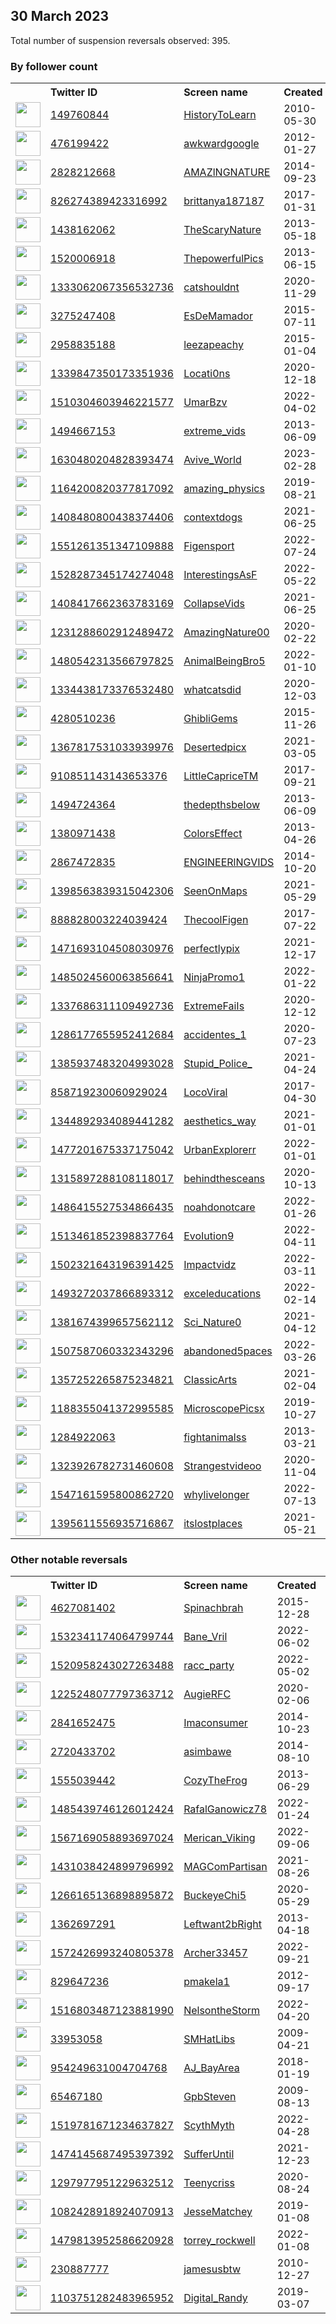 
## 30 March 2023
Total number of suspension reversals observed: 395.

### By follower count
<table><tr><th></th><th align="left">Twitter ID</th><th align="left">Screen name</th>
<th align="left">Created</th><th align="left">Status</th><th align="left">Suspended</th><th align="left">Followers</th>
<tr><td><a href="https://pbs.twimg.com/profile_images/1641462378993979393/7MqHxkCv_normal.jpg"><img src="https://pbs.twimg.com/profile_images/1641462378993979393/7MqHxkCv_normal.jpg" width="40px" height="40px" align="center"/></a></td><td><a href="https://twitter.com/intent/user?user_id=149760844">149760844</a></td><td><a href="https://twitter.com/HistoryToLearn">HistoryToLearn</a></td><td>2010-05-30</td><td align="center"></td><td></td><td>4541733</td></tr>
<tr><td><a href="https://pbs.twimg.com/profile_images/772081219680997377/94gOHSK8_normal.jpg"><img src="https://pbs.twimg.com/profile_images/772081219680997377/94gOHSK8_normal.jpg" width="40px" height="40px" align="center"/></a></td><td><a href="https://twitter.com/intent/user?user_id=476199422">476199422</a></td><td><a href="https://twitter.com/awkwardgoogle">awkwardgoogle</a></td><td>2012-01-27</td><td align="center"></td><td></td><td>3143975</td></tr>
<tr><td><a href="https://pbs.twimg.com/profile_images/992795937574604802/FMGk7GZN_normal.jpg"><img src="https://pbs.twimg.com/profile_images/992795937574604802/FMGk7GZN_normal.jpg" width="40px" height="40px" align="center"/></a></td><td><a href="https://twitter.com/intent/user?user_id=2828212668">2828212668</a></td><td><a href="https://twitter.com/AMAZlNGNATURE">AMAZlNGNATURE</a></td><td>2014-09-23</td><td align="center"></td><td></td><td>1838937</td></tr>
<tr><td><a href="https://pbs.twimg.com/profile_images/1208847662264438784/lXds-1Sv_normal.jpg"><img src="https://pbs.twimg.com/profile_images/1208847662264438784/lXds-1Sv_normal.jpg" width="40px" height="40px" align="center"/></a></td><td><a href="https://twitter.com/intent/user?user_id=826274389423316992">826274389423316992</a></td><td><a href="https://twitter.com/brittanya187187">brittanya187187</a></td><td>2017-01-31</td><td align="center"></td><td>2022-09-22</td><td>1837780</td></tr>
<tr><td><a href="https://pbs.twimg.com/profile_images/1666320443878375424/Bsz0LO6u_normal.jpg"><img src="https://pbs.twimg.com/profile_images/1666320443878375424/Bsz0LO6u_normal.jpg" width="40px" height="40px" align="center"/></a></td><td><a href="https://twitter.com/intent/user?user_id=1438162062">1438162062</a></td><td><a href="https://twitter.com/TheScaryNature">TheScaryNature</a></td><td>2013-05-18</td><td align="center"></td><td></td><td>1774040</td></tr>
<tr><td><a href="https://pbs.twimg.com/profile_images/1109427166524198914/x446coSW_normal.jpg"><img src="https://pbs.twimg.com/profile_images/1109427166524198914/x446coSW_normal.jpg" width="40px" height="40px" align="center"/></a></td><td><a href="https://twitter.com/intent/user?user_id=1520006918">1520006918</a></td><td><a href="https://twitter.com/ThepowerfulPics">ThepowerfulPics</a></td><td>2013-06-15</td><td align="center"></td><td></td><td>1299504</td></tr>
<tr><td><a href="https://pbs.twimg.com/profile_images/1346428031313711105/mZzDDU05_normal.jpg"><img src="https://pbs.twimg.com/profile_images/1346428031313711105/mZzDDU05_normal.jpg" width="40px" height="40px" align="center"/></a></td><td><a href="https://twitter.com/intent/user?user_id=1333062067356532736">1333062067356532736</a></td><td><a href="https://twitter.com/catshouldnt">catshouldnt</a></td><td>2020-11-29</td><td align="center"></td><td></td><td>1131357</td></tr>
<tr><td><a href="https://pbs.twimg.com/profile_images/1654849110606848003/JGZ_A4FN_normal.jpg"><img src="https://pbs.twimg.com/profile_images/1654849110606848003/JGZ_A4FN_normal.jpg" width="40px" height="40px" align="center"/></a></td><td><a href="https://twitter.com/intent/user?user_id=3275247408">3275247408</a></td><td><a href="https://twitter.com/EsDeMamador">EsDeMamador</a></td><td>2015-07-11</td><td align="center"></td><td>2022-06-13</td><td>730998</td></tr>
<tr><td><a href="https://pbs.twimg.com/profile_images/1643035788928753664/hzensn_I_normal.jpg"><img src="https://pbs.twimg.com/profile_images/1643035788928753664/hzensn_I_normal.jpg" width="40px" height="40px" align="center"/></a></td><td><a href="https://twitter.com/intent/user?user_id=2958835188">2958835188</a></td><td><a href="https://twitter.com/leezapeachy">leezapeachy</a></td><td>2015-01-04</td><td align="center"></td><td>2022-03-04</td><td>594064</td></tr>
<tr><td><a href="https://pbs.twimg.com/profile_images/1369972073758564355/nzPns41x_normal.jpg"><img src="https://pbs.twimg.com/profile_images/1369972073758564355/nzPns41x_normal.jpg" width="40px" height="40px" align="center"/></a></td><td><a href="https://twitter.com/intent/user?user_id=1339847350173351936">1339847350173351936</a></td><td><a href="https://twitter.com/Locati0ns">Locati0ns</a></td><td>2020-12-18</td><td align="center"></td><td>2022-04-23</td><td>571766</td></tr>
<tr><td><a href="https://pbs.twimg.com/profile_images/1549382285933305857/_DbbLKXw_normal.jpg"><img src="https://pbs.twimg.com/profile_images/1549382285933305857/_DbbLKXw_normal.jpg" width="40px" height="40px" align="center"/></a></td><td><a href="https://twitter.com/intent/user?user_id=1510304603946221577">1510304603946221577</a></td><td><a href="https://twitter.com/UmarBzv">UmarBzv</a></td><td>2022-04-02</td><td align="center"></td><td>2022-08-29</td><td>561447</td></tr>
<tr><td><a href="https://pbs.twimg.com/profile_images/1115650392748986370/Ce6L-Vdo_normal.jpg"><img src="https://pbs.twimg.com/profile_images/1115650392748986370/Ce6L-Vdo_normal.jpg" width="40px" height="40px" align="center"/></a></td><td><a href="https://twitter.com/intent/user?user_id=1494667153">1494667153</a></td><td><a href="https://twitter.com/extreme_vids">extreme_vids</a></td><td>2013-06-09</td><td align="center"></td><td></td><td>526038</td></tr>
<tr><td><a href="https://pbs.twimg.com/profile_images/1633444569655443456/kMegvVU__normal.jpg"><img src="https://pbs.twimg.com/profile_images/1633444569655443456/kMegvVU__normal.jpg" width="40px" height="40px" align="center"/></a></td><td><a href="https://twitter.com/intent/user?user_id=1630480204828393474">1630480204828393474</a></td><td><a href="https://twitter.com/Avive_World">Avive_World</a></td><td>2023-02-28</td><td align="center"></td><td>2023-03-22</td><td>517367</td></tr>
<tr><td><a href="https://pbs.twimg.com/profile_images/1164201065224572931/t1SuFiK0_normal.jpg"><img src="https://pbs.twimg.com/profile_images/1164201065224572931/t1SuFiK0_normal.jpg" width="40px" height="40px" align="center"/></a></td><td><a href="https://twitter.com/intent/user?user_id=1164200820377817092">1164200820377817092</a></td><td><a href="https://twitter.com/amazing_physics">amazing_physics</a></td><td>2019-08-21</td><td align="center"></td><td>2022-04-13</td><td>445515</td></tr>
<tr><td><a href="https://pbs.twimg.com/profile_images/1409545699503525892/zp9qYqXx_normal.jpg"><img src="https://pbs.twimg.com/profile_images/1409545699503525892/zp9qYqXx_normal.jpg" width="40px" height="40px" align="center"/></a></td><td><a href="https://twitter.com/intent/user?user_id=1408480800438374406">1408480800438374406</a></td><td><a href="https://twitter.com/contextdogs">contextdogs</a></td><td>2021-06-25</td><td align="center"></td><td></td><td>396780</td></tr>
<tr><td><a href="https://pbs.twimg.com/profile_images/1651662579293364247/bo770_v__normal.jpg"><img src="https://pbs.twimg.com/profile_images/1651662579293364247/bo770_v__normal.jpg" width="40px" height="40px" align="center"/></a></td><td><a href="https://twitter.com/intent/user?user_id=1551261351347109888">1551261351347109888</a></td><td><a href="https://twitter.com/Figensport">Figensport</a></td><td>2022-07-24</td><td align="center"></td><td>2022-09-13</td><td>395362</td></tr>
<tr><td><a href="https://pbs.twimg.com/profile_images/1535245369868595200/RLGk4yBP_normal.jpg"><img src="https://pbs.twimg.com/profile_images/1535245369868595200/RLGk4yBP_normal.jpg" width="40px" height="40px" align="center"/></a></td><td><a href="https://twitter.com/intent/user?user_id=1528287345174274048">1528287345174274048</a></td><td><a href="https://twitter.com/InterestingsAsF">InterestingsAsF</a></td><td>2022-05-22</td><td align="center"></td><td>2022-08-17</td><td>373403</td></tr>
<tr><td><a href="https://pbs.twimg.com/profile_images/1408465140136120324/iZKANRsm_normal.jpg"><img src="https://pbs.twimg.com/profile_images/1408465140136120324/iZKANRsm_normal.jpg" width="40px" height="40px" align="center"/></a></td><td><a href="https://twitter.com/intent/user?user_id=1408417662363783169">1408417662363783169</a></td><td><a href="https://twitter.com/CollapseVids">CollapseVids</a></td><td>2021-06-25</td><td align="center"></td><td></td><td>366879</td></tr>
<tr><td><a href="https://pbs.twimg.com/profile_images/1238143691841298435/KlJWx_U6_normal.jpg"><img src="https://pbs.twimg.com/profile_images/1238143691841298435/KlJWx_U6_normal.jpg" width="40px" height="40px" align="center"/></a></td><td><a href="https://twitter.com/intent/user?user_id=1231288602912489472">1231288602912489472</a></td><td><a href="https://twitter.com/AmazingNature00">AmazingNature00</a></td><td>2020-02-22</td><td align="center"></td><td>2022-04-13</td><td>338188</td></tr>
<tr><td><a href="https://pbs.twimg.com/profile_images/1485619640315564032/jrJChWzv_normal.jpg"><img src="https://pbs.twimg.com/profile_images/1485619640315564032/jrJChWzv_normal.jpg" width="40px" height="40px" align="center"/></a></td><td><a href="https://twitter.com/intent/user?user_id=1480542313566797825">1480542313566797825</a></td><td><a href="https://twitter.com/AnimalBeingBro5">AnimalBeingBro5</a></td><td>2022-01-10</td><td align="center"></td><td>2022-04-23</td><td>331151</td></tr>
<tr><td><a href="https://pbs.twimg.com/profile_images/1338159308555440128/3pjAdYLv_normal.jpg"><img src="https://pbs.twimg.com/profile_images/1338159308555440128/3pjAdYLv_normal.jpg" width="40px" height="40px" align="center"/></a></td><td><a href="https://twitter.com/intent/user?user_id=1334438173376532480">1334438173376532480</a></td><td><a href="https://twitter.com/whatcatsdid">whatcatsdid</a></td><td>2020-12-03</td><td align="center"></td><td></td><td>311887</td></tr>
<tr><td><a href="https://pbs.twimg.com/profile_images/1385697798721466372/Yd-gU2gM_normal.jpg"><img src="https://pbs.twimg.com/profile_images/1385697798721466372/Yd-gU2gM_normal.jpg" width="40px" height="40px" align="center"/></a></td><td><a href="https://twitter.com/intent/user?user_id=4280510236">4280510236</a></td><td><a href="https://twitter.com/GhibliGems">GhibliGems</a></td><td>2015-11-26</td><td align="center"></td><td></td><td>299423</td></tr>
<tr><td><a href="https://pbs.twimg.com/profile_images/1654937013865566208/H0J50I8v_normal.jpg"><img src="https://pbs.twimg.com/profile_images/1654937013865566208/H0J50I8v_normal.jpg" width="40px" height="40px" align="center"/></a></td><td><a href="https://twitter.com/intent/user?user_id=1367817531033939976">1367817531033939976</a></td><td><a href="https://twitter.com/Desertedpicx">Desertedpicx</a></td><td>2021-03-05</td><td align="center"></td><td></td><td>289731</td></tr>
<tr><td><a href="https://pbs.twimg.com/profile_images/1622238166756298753/iSy-W2cM_normal.jpg"><img src="https://pbs.twimg.com/profile_images/1622238166756298753/iSy-W2cM_normal.jpg" width="40px" height="40px" align="center"/></a></td><td><a href="https://twitter.com/intent/user?user_id=910851143143653376">910851143143653376</a></td><td><a href="https://twitter.com/LittleCapriceTM">LittleCapriceTM</a></td><td>2017-09-21</td><td align="center"></td><td>2022-11-02</td><td>284463</td></tr>
<tr><td><a href="https://pbs.twimg.com/profile_images/1048783889307750402/VrErY4RU_normal.jpg"><img src="https://pbs.twimg.com/profile_images/1048783889307750402/VrErY4RU_normal.jpg" width="40px" height="40px" align="center"/></a></td><td><a href="https://twitter.com/intent/user?user_id=1494724364">1494724364</a></td><td><a href="https://twitter.com/thedepthsbeIow">thedepthsbeIow</a></td><td>2013-06-09</td><td align="center"></td><td></td><td>276972</td></tr>
<tr><td><a href="https://pbs.twimg.com/profile_images/1641849824680230913/ixtIawMR_normal.jpg"><img src="https://pbs.twimg.com/profile_images/1641849824680230913/ixtIawMR_normal.jpg" width="40px" height="40px" align="center"/></a></td><td><a href="https://twitter.com/intent/user?user_id=1380971438">1380971438</a></td><td><a href="https://twitter.com/ColorsEffect">ColorsEffect</a></td><td>2013-04-26</td><td align="center"></td><td></td><td>255888</td></tr>
<tr><td><a href="https://pbs.twimg.com/profile_images/1178301969175154689/jKQaNwUT_normal.jpg"><img src="https://pbs.twimg.com/profile_images/1178301969175154689/jKQaNwUT_normal.jpg" width="40px" height="40px" align="center"/></a></td><td><a href="https://twitter.com/intent/user?user_id=2867472835">2867472835</a></td><td><a href="https://twitter.com/ENGINEERlNGVIDS">ENGINEERlNGVIDS</a></td><td>2014-10-20</td><td align="center"></td><td></td><td>236226</td></tr>
<tr><td><a href="https://pbs.twimg.com/profile_images/1418217609825161217/ZWSeME4w_normal.jpg"><img src="https://pbs.twimg.com/profile_images/1418217609825161217/ZWSeME4w_normal.jpg" width="40px" height="40px" align="center"/></a></td><td><a href="https://twitter.com/intent/user?user_id=1398563839315042306">1398563839315042306</a></td><td><a href="https://twitter.com/SeenOnMaps">SeenOnMaps</a></td><td>2021-05-29</td><td align="center"></td><td></td><td>233903</td></tr>
<tr><td><a href="https://pbs.twimg.com/profile_images/1658611158310432770/0GmWkLW-_normal.jpg"><img src="https://pbs.twimg.com/profile_images/1658611158310432770/0GmWkLW-_normal.jpg" width="40px" height="40px" align="center"/></a></td><td><a href="https://twitter.com/intent/user?user_id=888828003224039424">888828003224039424</a></td><td><a href="https://twitter.com/ThecoolFigen">ThecoolFigen</a></td><td>2017-07-22</td><td align="center"></td><td>2022-08-12</td><td>205342</td></tr>
<tr><td><a href="https://pbs.twimg.com/profile_images/1516001151380262912/eRqEM0M8_normal.jpg"><img src="https://pbs.twimg.com/profile_images/1516001151380262912/eRqEM0M8_normal.jpg" width="40px" height="40px" align="center"/></a></td><td><a href="https://twitter.com/intent/user?user_id=1471693104508030976">1471693104508030976</a></td><td><a href="https://twitter.com/perfectlypix">perfectlypix</a></td><td>2021-12-17</td><td align="center"></td><td>2022-08-06</td><td>205293</td></tr>
<tr><td><a href="https://pbs.twimg.com/profile_images/1644781765117071360/z_wAJMyi_normal.jpg"><img src="https://pbs.twimg.com/profile_images/1644781765117071360/z_wAJMyi_normal.jpg" width="40px" height="40px" align="center"/></a></td><td><a href="https://twitter.com/intent/user?user_id=1485024560063856641">1485024560063856641</a></td><td><a href="https://twitter.com/NinjaPromo1">NinjaPromo1</a></td><td>2022-01-22</td><td align="center"></td><td>2022-11-23</td><td>194347</td></tr>
<tr><td><a href="https://pbs.twimg.com/profile_images/1435448637937512448/SBBqW7AW_normal.jpg"><img src="https://pbs.twimg.com/profile_images/1435448637937512448/SBBqW7AW_normal.jpg" width="40px" height="40px" align="center"/></a></td><td><a href="https://twitter.com/intent/user?user_id=1337686311109492736">1337686311109492736</a></td><td><a href="https://twitter.com/ExtremeFaiIs">ExtremeFaiIs</a></td><td>2020-12-12</td><td align="center"></td><td></td><td>178451</td></tr>
<tr><td><a href="https://pbs.twimg.com/profile_images/1482182178230444039/D8tdf4NX_normal.jpg"><img src="https://pbs.twimg.com/profile_images/1482182178230444039/D8tdf4NX_normal.jpg" width="40px" height="40px" align="center"/></a></td><td><a href="https://twitter.com/intent/user?user_id=1286177655952412684">1286177655952412684</a></td><td><a href="https://twitter.com/accidentes_1">accidentes_1</a></td><td>2020-07-23</td><td align="center"></td><td>2022-08-08</td><td>172303</td></tr>
<tr><td><a href="https://pbs.twimg.com/profile_images/1410974542919393281/2CB-yfKR_normal.jpg"><img src="https://pbs.twimg.com/profile_images/1410974542919393281/2CB-yfKR_normal.jpg" width="40px" height="40px" align="center"/></a></td><td><a href="https://twitter.com/intent/user?user_id=1385937483204993028">1385937483204993028</a></td><td><a href="https://twitter.com/Stupid_Police_">Stupid_Police_</a></td><td>2021-04-24</td><td align="center"></td><td>2022-08-12</td><td>164576</td></tr>
<tr><td><a href="https://pbs.twimg.com/profile_images/1641623117222277120/msruTVsS_normal.jpg"><img src="https://pbs.twimg.com/profile_images/1641623117222277120/msruTVsS_normal.jpg" width="40px" height="40px" align="center"/></a></td><td><a href="https://twitter.com/intent/user?user_id=858719230060929024">858719230060929024</a></td><td><a href="https://twitter.com/LocoViral">LocoViral</a></td><td>2017-04-30</td><td align="center"></td><td>2022-02-22</td><td>163914</td></tr>
<tr><td><a href="https://pbs.twimg.com/profile_images/1390536079896322052/tywXphAl_normal.jpg"><img src="https://pbs.twimg.com/profile_images/1390536079896322052/tywXphAl_normal.jpg" width="40px" height="40px" align="center"/></a></td><td><a href="https://twitter.com/intent/user?user_id=1344892934089441282">1344892934089441282</a></td><td><a href="https://twitter.com/aesthetics_way">aesthetics_way</a></td><td>2021-01-01</td><td align="center"></td><td></td><td>158464</td></tr>
<tr><td><a href="https://pbs.twimg.com/profile_images/1489456561001201665/pdVKUqED_normal.jpg"><img src="https://pbs.twimg.com/profile_images/1489456561001201665/pdVKUqED_normal.jpg" width="40px" height="40px" align="center"/></a></td><td><a href="https://twitter.com/intent/user?user_id=1477201675337175042">1477201675337175042</a></td><td><a href="https://twitter.com/UrbanExplorerr">UrbanExplorerr</a></td><td>2022-01-01</td><td align="center"></td><td>2022-03-27</td><td>147292</td></tr>
<tr><td><a href="https://pbs.twimg.com/profile_images/1330740297983135745/A7-hkDQ0_normal.jpg"><img src="https://pbs.twimg.com/profile_images/1330740297983135745/A7-hkDQ0_normal.jpg" width="40px" height="40px" align="center"/></a></td><td><a href="https://twitter.com/intent/user?user_id=1315897288108118017">1315897288108118017</a></td><td><a href="https://twitter.com/behindthesceans">behindthesceans</a></td><td>2020-10-13</td><td align="center"></td><td></td><td>145702</td></tr>
<tr><td><a href="https://pbs.twimg.com/profile_images/1486415604609392640/6odqX30E_normal.jpg"><img src="https://pbs.twimg.com/profile_images/1486415604609392640/6odqX30E_normal.jpg" width="40px" height="40px" align="center"/></a></td><td><a href="https://twitter.com/intent/user?user_id=1486415527534866435">1486415527534866435</a></td><td><a href="https://twitter.com/noahdonotcare">noahdonotcare</a></td><td>2022-01-26</td><td align="center"></td><td>2022-08-13</td><td>145268</td></tr>
<tr><td><a href="https://pbs.twimg.com/profile_images/1552669095291527168/Ymz25Din_normal.jpg"><img src="https://pbs.twimg.com/profile_images/1552669095291527168/Ymz25Din_normal.jpg" width="40px" height="40px" align="center"/></a></td><td><a href="https://twitter.com/intent/user?user_id=1513461852398837764">1513461852398837764</a></td><td><a href="https://twitter.com/EvoIution9">EvoIution9</a></td><td>2022-04-11</td><td align="center"></td><td>2022-08-06</td><td>135820</td></tr>
<tr><td><a href="https://pbs.twimg.com/profile_images/1646403725710479360/FSX98oZf_normal.jpg"><img src="https://pbs.twimg.com/profile_images/1646403725710479360/FSX98oZf_normal.jpg" width="40px" height="40px" align="center"/></a></td><td><a href="https://twitter.com/intent/user?user_id=1502321643196391425">1502321643196391425</a></td><td><a href="https://twitter.com/Impactvidz">Impactvidz</a></td><td>2022-03-11</td><td align="center"></td><td>2022-08-08</td><td>134300</td></tr>
<tr><td><a href="https://pbs.twimg.com/profile_images/1499967258583437312/N9nqlaNj_normal.jpg"><img src="https://pbs.twimg.com/profile_images/1499967258583437312/N9nqlaNj_normal.jpg" width="40px" height="40px" align="center"/></a></td><td><a href="https://twitter.com/intent/user?user_id=1493272037866893312">1493272037866893312</a></td><td><a href="https://twitter.com/exceleducations">exceleducations</a></td><td>2022-02-14</td><td align="center"></td><td>2022-03-12</td><td>133380</td></tr>
<tr><td><a href="https://pbs.twimg.com/profile_images/1426540002775871491/3MiTISL9_normal.jpg"><img src="https://pbs.twimg.com/profile_images/1426540002775871491/3MiTISL9_normal.jpg" width="40px" height="40px" align="center"/></a></td><td><a href="https://twitter.com/intent/user?user_id=1381674399657562112">1381674399657562112</a></td><td><a href="https://twitter.com/Sci_Nature0">Sci_Nature0</a></td><td>2021-04-12</td><td align="center"></td><td>2022-05-31</td><td>131832</td></tr>
<tr><td><a href="https://pbs.twimg.com/profile_images/1667419810760900614/NNg6kA7D_normal.jpg"><img src="https://pbs.twimg.com/profile_images/1667419810760900614/NNg6kA7D_normal.jpg" width="40px" height="40px" align="center"/></a></td><td><a href="https://twitter.com/intent/user?user_id=1507587060332343296">1507587060332343296</a></td><td><a href="https://twitter.com/abandoned5paces">abandoned5paces</a></td><td>2022-03-26</td><td align="center"></td><td>2022-04-24</td><td>116612</td></tr>
<tr><td><a href="https://pbs.twimg.com/profile_images/1661790156335243264/5P7AvMCz_normal.jpg"><img src="https://pbs.twimg.com/profile_images/1661790156335243264/5P7AvMCz_normal.jpg" width="40px" height="40px" align="center"/></a></td><td><a href="https://twitter.com/intent/user?user_id=1357252265875234821">1357252265875234821</a></td><td><a href="https://twitter.com/CIassicArts">CIassicArts</a></td><td>2021-02-04</td><td align="center"></td><td></td><td>115223</td></tr>
<tr><td><a href="https://pbs.twimg.com/profile_images/1518128537735426049/FELQlqYt_normal.jpg"><img src="https://pbs.twimg.com/profile_images/1518128537735426049/FELQlqYt_normal.jpg" width="40px" height="40px" align="center"/></a></td><td><a href="https://twitter.com/intent/user?user_id=1188355041372995585">1188355041372995585</a></td><td><a href="https://twitter.com/MicroscopePicsx">MicroscopePicsx</a></td><td>2019-10-27</td><td align="center"></td><td>2022-08-06</td><td>113023</td></tr>
<tr><td><a href="https://pbs.twimg.com/profile_images/1021647154807418880/o4xpsIHz_normal.jpg"><img src="https://pbs.twimg.com/profile_images/1021647154807418880/o4xpsIHz_normal.jpg" width="40px" height="40px" align="center"/></a></td><td><a href="https://twitter.com/intent/user?user_id=1284922063">1284922063</a></td><td><a href="https://twitter.com/fightanimalss">fightanimalss</a></td><td>2013-03-21</td><td align="center"></td><td></td><td>112065</td></tr>
<tr><td><a href="https://pbs.twimg.com/profile_images/1367296409087610882/66Cts7eS_normal.jpg"><img src="https://pbs.twimg.com/profile_images/1367296409087610882/66Cts7eS_normal.jpg" width="40px" height="40px" align="center"/></a></td><td><a href="https://twitter.com/intent/user?user_id=1323926782731460608">1323926782731460608</a></td><td><a href="https://twitter.com/Strangestvideoo">Strangestvideoo</a></td><td>2020-11-04</td><td align="center"></td><td></td><td>108321</td></tr>
<tr><td><a href="https://pbs.twimg.com/profile_images/1657380423432015873/PwPu9By8_normal.jpg"><img src="https://pbs.twimg.com/profile_images/1657380423432015873/PwPu9By8_normal.jpg" width="40px" height="40px" align="center"/></a></td><td><a href="https://twitter.com/intent/user?user_id=1547161595800862720">1547161595800862720</a></td><td><a href="https://twitter.com/whylivelonger">whylivelonger</a></td><td>2022-07-13</td><td align="center"></td><td>2022-08-18</td><td>106697</td></tr>
<tr><td><a href="https://pbs.twimg.com/profile_images/1396371605366865924/iGWDOI7L_normal.jpg"><img src="https://pbs.twimg.com/profile_images/1396371605366865924/iGWDOI7L_normal.jpg" width="40px" height="40px" align="center"/></a></td><td><a href="https://twitter.com/intent/user?user_id=1395611556935716867">1395611556935716867</a></td><td><a href="https://twitter.com/itslostplaces">itslostplaces</a></td><td>2021-05-21</td><td align="center"></td><td></td><td>100708</td></tr>
</table>

### Other notable reversals
<table><tr><th></th><th align="left">Twitter ID</th><th align="left">Screen name</th>
<th align="left">Created</th><th align="left">Status</th><th align="left">Suspended</th><th align="left">Followers</th>
<tr><td><a href="https://pbs.twimg.com/profile_images/1584653546129088514/ZvpvqHfT_normal.jpg"><img src="https://pbs.twimg.com/profile_images/1584653546129088514/ZvpvqHfT_normal.jpg" width="40px" height="40px" align="center"/></a></td><td><a href="https://twitter.com/intent/user?user_id=4627081402">4627081402</a></td><td><a href="https://twitter.com/Spinachbrah">Spinachbrah</a></td><td>2015-12-28</td><td align="center"></td><td>2022-10-30</td><td>26552</td></tr>
<tr><td><a href="https://pbs.twimg.com/profile_images/1535686063171293184/CoKyHppT_normal.jpg"><img src="https://pbs.twimg.com/profile_images/1535686063171293184/CoKyHppT_normal.jpg" width="40px" height="40px" align="center"/></a></td><td><a href="https://twitter.com/intent/user?user_id=1532341174064799744">1532341174064799744</a></td><td><a href="https://twitter.com/Bane_Vril">Bane_Vril</a></td><td>2022-06-02</td><td align="center"></td><td>2022-06-14</td><td>282</td></tr>
<tr><td><a href="https://pbs.twimg.com/profile_images/1521309479819689990/8QJlxzui_normal.jpg"><img src="https://pbs.twimg.com/profile_images/1521309479819689990/8QJlxzui_normal.jpg" width="40px" height="40px" align="center"/></a></td><td><a href="https://twitter.com/intent/user?user_id=1520958243027263488">1520958243027263488</a></td><td><a href="https://twitter.com/racc_party">racc_party</a></td><td>2022-05-02</td><td align="center"></td><td>2022-11-29</td><td>150</td></tr>
<tr><td><a href="https://pbs.twimg.com/profile_images/1559266296197431297/QLOpOV3v_normal.jpg"><img src="https://pbs.twimg.com/profile_images/1559266296197431297/QLOpOV3v_normal.jpg" width="40px" height="40px" align="center"/></a></td><td><a href="https://twitter.com/intent/user?user_id=1225248077797363712">1225248077797363712</a></td><td><a href="https://twitter.com/AugieRFC">AugieRFC</a></td><td>2020-02-06</td><td align="center">🚫</td><td>2023-03-28</td><td>17164</td></tr>
<tr><td><a href="https://pbs.twimg.com/profile_images/1335575947702054912/4tWIb83u_normal.jpg"><img src="https://pbs.twimg.com/profile_images/1335575947702054912/4tWIb83u_normal.jpg" width="40px" height="40px" align="center"/></a></td><td><a href="https://twitter.com/intent/user?user_id=2841652475">2841652475</a></td><td><a href="https://twitter.com/Imaconsumer">Imaconsumer</a></td><td>2014-10-23</td><td align="center"></td><td>2022-12-30</td><td>2744</td></tr>
<tr><td><a href="https://pbs.twimg.com/profile_images/1279196321816215552/jSSX_5Fg_normal.jpg"><img src="https://pbs.twimg.com/profile_images/1279196321816215552/jSSX_5Fg_normal.jpg" width="40px" height="40px" align="center"/></a></td><td><a href="https://twitter.com/intent/user?user_id=2720433702">2720433702</a></td><td><a href="https://twitter.com/asimbawe">asimbawe</a></td><td>2014-08-10</td><td align="center"></td><td>2022-12-01</td><td>99747</td></tr>
<tr><td><a href="https://pbs.twimg.com/profile_images/1660104395667968001/Eu_M0KMh_normal.jpg"><img src="https://pbs.twimg.com/profile_images/1660104395667968001/Eu_M0KMh_normal.jpg" width="40px" height="40px" align="center"/></a></td><td><a href="https://twitter.com/intent/user?user_id=1555039442">1555039442</a></td><td><a href="https://twitter.com/CozyTheFrog">CozyTheFrog</a></td><td>2013-06-29</td><td align="center"></td><td>2022-10-30</td><td>192</td></tr>
<tr><td><a href="https://pbs.twimg.com/profile_images/1485490182396821508/xRMjfOb9_normal.jpg"><img src="https://pbs.twimg.com/profile_images/1485490182396821508/xRMjfOb9_normal.jpg" width="40px" height="40px" align="center"/></a></td><td><a href="https://twitter.com/intent/user?user_id=1485439746126012424">1485439746126012424</a></td><td><a href="https://twitter.com/RafalGanowicz78">RafalGanowicz78</a></td><td>2022-01-24</td><td align="center"></td><td>2022-12-16</td><td>216</td></tr>
<tr><td><a href="https://pbs.twimg.com/profile_images/1653174005900214278/Kv87XEjn_normal.jpg"><img src="https://pbs.twimg.com/profile_images/1653174005900214278/Kv87XEjn_normal.jpg" width="40px" height="40px" align="center"/></a></td><td><a href="https://twitter.com/intent/user?user_id=1567169058893697024">1567169058893697024</a></td><td><a href="https://twitter.com/Merican_Viking">Merican_Viking</a></td><td>2022-09-06</td><td align="center"></td><td>2022-12-30</td><td>3441</td></tr>
<tr><td><a href="https://pbs.twimg.com/profile_images/1642261925693214720/vTGlmZd0_normal.jpg"><img src="https://pbs.twimg.com/profile_images/1642261925693214720/vTGlmZd0_normal.jpg" width="40px" height="40px" align="center"/></a></td><td><a href="https://twitter.com/intent/user?user_id=1431038424899796992">1431038424899796992</a></td><td><a href="https://twitter.com/MAGComPartisan">MAGComPartisan</a></td><td>2021-08-26</td><td align="center"></td><td>2022-12-16</td><td>673</td></tr>
<tr><td><a href="https://pbs.twimg.com/profile_images/1523173692947189763/J038vPj4_normal.jpg"><img src="https://pbs.twimg.com/profile_images/1523173692947189763/J038vPj4_normal.jpg" width="40px" height="40px" align="center"/></a></td><td><a href="https://twitter.com/intent/user?user_id=1266165136898895872">1266165136898895872</a></td><td><a href="https://twitter.com/BuckeyeChi5">BuckeyeChi5</a></td><td>2020-05-29</td><td align="center"></td><td>2023-01-03</td><td>658</td></tr>
<tr><td><a href="https://pbs.twimg.com/profile_images/378800000059376802/f8c30260e97e3ba97c3b8a401781ae83_normal.jpeg"><img src="https://pbs.twimg.com/profile_images/378800000059376802/f8c30260e97e3ba97c3b8a401781ae83_normal.jpeg" width="40px" height="40px" align="center"/></a></td><td><a href="https://twitter.com/intent/user?user_id=1362697291">1362697291</a></td><td><a href="https://twitter.com/Leftwant2bRight">Leftwant2bRight</a></td><td>2013-04-18</td><td align="center"></td><td>2023-03-23</td><td>687</td></tr>
<tr><td><a href="https://pbs.twimg.com/profile_images/1577367630150660096/6vZln5Xy_normal.jpg"><img src="https://pbs.twimg.com/profile_images/1577367630150660096/6vZln5Xy_normal.jpg" width="40px" height="40px" align="center"/></a></td><td><a href="https://twitter.com/intent/user?user_id=1572426993240805378">1572426993240805378</a></td><td><a href="https://twitter.com/Archer33457">Archer33457</a></td><td>2022-09-21</td><td align="center">👋</td><td>2022-12-11</td><td>14</td></tr>
<tr><td><a href="https://pbs.twimg.com/profile_images/1623732814985175040/1NnBt2zy_normal.jpg"><img src="https://pbs.twimg.com/profile_images/1623732814985175040/1NnBt2zy_normal.jpg" width="40px" height="40px" align="center"/></a></td><td><a href="https://twitter.com/intent/user?user_id=829647236">829647236</a></td><td><a href="https://twitter.com/pmakela1">pmakela1</a></td><td>2012-09-17</td><td align="center">🚫</td><td>2023-03-23</td><td>62789</td></tr>
<tr><td><a href="https://pbs.twimg.com/profile_images/1518573454135545856/zvce7Ueg_normal.jpg"><img src="https://pbs.twimg.com/profile_images/1518573454135545856/zvce7Ueg_normal.jpg" width="40px" height="40px" align="center"/></a></td><td><a href="https://twitter.com/intent/user?user_id=1516803487123881990">1516803487123881990</a></td><td><a href="https://twitter.com/NelsontheStorm">NelsontheStorm</a></td><td>2022-04-20</td><td align="center"></td><td>2022-12-14</td><td>98</td></tr>
<tr><td><a href="https://pbs.twimg.com/profile_images/1641531320202305540/IZgSFNRM_normal.jpg"><img src="https://pbs.twimg.com/profile_images/1641531320202305540/IZgSFNRM_normal.jpg" width="40px" height="40px" align="center"/></a></td><td><a href="https://twitter.com/intent/user?user_id=33953058">33953058</a></td><td><a href="https://twitter.com/SMHatLibs">SMHatLibs</a></td><td>2009-04-21</td><td align="center"></td><td>2022-10-27</td><td>29817</td></tr>
<tr><td><a href="https://pbs.twimg.com/profile_images/1473590313113374720/rrw-kVV-_normal.jpg"><img src="https://pbs.twimg.com/profile_images/1473590313113374720/rrw-kVV-_normal.jpg" width="40px" height="40px" align="center"/></a></td><td><a href="https://twitter.com/intent/user?user_id=954249631004704768">954249631004704768</a></td><td><a href="https://twitter.com/AJ_BayArea">AJ_BayArea</a></td><td>2018-01-19</td><td align="center"></td><td>2022-12-05</td><td>57</td></tr>
<tr><td><a href="https://pbs.twimg.com/profile_images/1560823584531963904/qRF1Uya0_normal.jpg"><img src="https://pbs.twimg.com/profile_images/1560823584531963904/qRF1Uya0_normal.jpg" width="40px" height="40px" align="center"/></a></td><td><a href="https://twitter.com/intent/user?user_id=65467180">65467180</a></td><td><a href="https://twitter.com/GpbSteven">GpbSteven</a></td><td>2009-08-13</td><td align="center"></td><td>2022-12-26</td><td>391</td></tr>
<tr><td><a href="https://pbs.twimg.com/profile_images/1561904700319989761/NvJ2Z-ko_normal.jpg"><img src="https://pbs.twimg.com/profile_images/1561904700319989761/NvJ2Z-ko_normal.jpg" width="40px" height="40px" align="center"/></a></td><td><a href="https://twitter.com/intent/user?user_id=1519781671234637827">1519781671234637827</a></td><td><a href="https://twitter.com/ScythMyth">ScythMyth</a></td><td>2022-04-28</td><td align="center"></td><td>2022-09-16</td><td>1095</td></tr>
<tr><td><a href="https://pbs.twimg.com/profile_images/1474172957404635137/_wFn2kKO_normal.jpg"><img src="https://pbs.twimg.com/profile_images/1474172957404635137/_wFn2kKO_normal.jpg" width="40px" height="40px" align="center"/></a></td><td><a href="https://twitter.com/intent/user?user_id=1474145687495397392">1474145687495397392</a></td><td><a href="https://twitter.com/SufferUntil">SufferUntil</a></td><td>2021-12-23</td><td align="center"></td><td>2022-11-28</td><td>32</td></tr>
<tr><td><a href="https://pbs.twimg.com/profile_images/1650830375512309760/z0VheXXK_normal.jpg"><img src="https://pbs.twimg.com/profile_images/1650830375512309760/z0VheXXK_normal.jpg" width="40px" height="40px" align="center"/></a></td><td><a href="https://twitter.com/intent/user?user_id=1297977951229632512">1297977951229632512</a></td><td><a href="https://twitter.com/Teenycriss">Teenycriss</a></td><td>2020-08-24</td><td align="center"></td><td>2023-03-25</td><td>3051</td></tr>
<tr><td><a href="https://pbs.twimg.com/profile_images/1161389047090044928/yaxbjg3R_normal.jpg"><img src="https://pbs.twimg.com/profile_images/1161389047090044928/yaxbjg3R_normal.jpg" width="40px" height="40px" align="center"/></a></td><td><a href="https://twitter.com/intent/user?user_id=1082428918924070913">1082428918924070913</a></td><td><a href="https://twitter.com/JesseMatchey">JesseMatchey</a></td><td>2019-01-08</td><td align="center"></td><td>2022-07-16</td><td>25265</td></tr>
<tr><td><a href="https://pbs.twimg.com/profile_images/1596623720608632833/jiwQrH2h_normal.jpg"><img src="https://pbs.twimg.com/profile_images/1596623720608632833/jiwQrH2h_normal.jpg" width="40px" height="40px" align="center"/></a></td><td><a href="https://twitter.com/intent/user?user_id=1479813952586620928">1479813952586620928</a></td><td><a href="https://twitter.com/torrey_rockwell">torrey_rockwell</a></td><td>2022-01-08</td><td align="center"></td><td>2022-12-15</td><td>109</td></tr>
<tr><td><a href="https://pbs.twimg.com/profile_images/1368086187471106050/h5VGS_vW_normal.jpg"><img src="https://pbs.twimg.com/profile_images/1368086187471106050/h5VGS_vW_normal.jpg" width="40px" height="40px" align="center"/></a></td><td><a href="https://twitter.com/intent/user?user_id=230887777">230887777</a></td><td><a href="https://twitter.com/jamesusbtw">jamesusbtw</a></td><td>2010-12-27</td><td align="center"></td><td>2022-10-30</td><td>257</td></tr>
<tr><td><a href="https://pbs.twimg.com/profile_images/1625163166391975936/WXO-Yng3_normal.jpg"><img src="https://pbs.twimg.com/profile_images/1625163166391975936/WXO-Yng3_normal.jpg" width="40px" height="40px" align="center"/></a></td><td><a href="https://twitter.com/intent/user?user_id=1103751282483965952">1103751282483965952</a></td><td><a href="https://twitter.com/Digital_Randy">Digital_Randy</a></td><td>2019-03-07</td><td align="center"></td><td>2023-03-14</td><td>12</td></tr>
</table>
